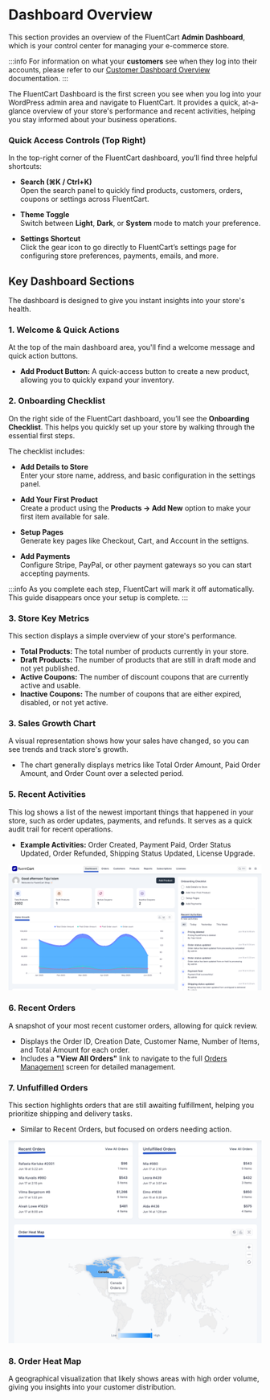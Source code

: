 # Dashboard Overview

This section provides an overview of the FluentCart **Admin Dashboard**, which is your control center for managing your e-commerce store.

:::info
For information on what your **customers** see when they log into their accounts, please refer to our [Customer Dashboard Overview](/guide/customer-dashboard/) documentation.
:::

The FluentCart Dashboard is the first screen you see when you log into your WordPress admin area and navigate to FluentCart. It provides a quick, at-a-glance overview of your store's performance and recent activities, helping you stay informed about your business operations.

### Quick Access Controls (Top Right)

In the top-right corner of the FluentCart dashboard, you’ll find three helpful shortcuts:

- **Search (⌘K / Ctrl+K)**  
  Open the search panel to quickly find products, customers, orders, coupons or settings across FluentCart.

- **Theme Toggle**  
  Switch between **Light**, **Dark**, or **System** mode to match your preference.

- **Settings Shortcut**  
  Click the gear icon to go directly to FluentCart’s settings page for configuring store preferences, payments, emails, and more.

## Key Dashboard Sections

The dashboard is designed to give you instant insights into your store's health.

### 1. Welcome & Quick Actions

At the top of the main dashboard area, you'll find a welcome message and quick action buttons.


* **Add Product Button:** A quick-access button to create a new product, allowing you to quickly expand your inventory.

### 2. Onboarding Checklist

On the right side of the FluentCart dashboard, you’ll see the **Onboarding Checklist**. This helps you quickly set up your store by walking through the essential first steps.

The checklist includes:

- **Add Details to Store**  
  Enter your store name, address, and basic configuration in the settings panel.

- **Add Your First Product**  
  Create a product using the **Products → Add New** option to make your first item available for sale.

- **Setup Pages**  
  Generate key pages like Checkout, Cart, and Account in the settigns.

- **Add Payments**  
  Configure Stripe, PayPal, or other payment gateways so you can start accepting payments.

:::info
As you complete each step, FluentCart will mark it off automatically. This guide disappears once your setup is complete.
:::

### 3. Store Key Metrics

This section displays a simple overview of your store's performance.

* **Total Products:** The total number of products currently in your store.
* **Draft Products:** The number of products that are still in draft mode and not yet published.
* **Active Coupons:** The number of discount coupons that are currently active and usable.
* **Inactive Coupons:** The number of coupons that are either expired, disabled, or not yet active.

### 3. Sales Growth Chart

A visual representation shows how your sales have changed, so you can see trends and track store's growth.
* The chart generally displays metrics like Total Order Amount, Paid Order Amount, and Order Count over a selected period.

### 5. Recent Activities

This log shows a list of the newest important things that happened in your store, such as order updates, payments, and refunds. It serves as a quick audit trail for recent operations.

* **Example Activities:** Order Created, Payment Paid, Order Status Updated, Order Refunded, Shipping Status Updated, License Upgrade.

![Screenshot of Dashboard Overview - Getting Started](/guide/public/images/getting-started/admin-dashboard/dashboard-overview.png)

### 6. Recent Orders

A snapshot of your most recent customer orders, allowing for quick review.

* Displays the Order ID, Creation Date, Customer Name, Number of Items, and Total Amount for each order.
* Includes a **"View All Orders"** link to navigate to the full [Orders Management](/guide/store-management/orders-management/) screen for detailed management.

### 7. Unfulfilled Orders

This section highlights orders that are still awaiting fulfillment, helping you prioritize shipping and delivery tasks.

* Similar to Recent Orders, but focused on orders needing action.

![Screenshot of Getting Started](/guide/public/images/getting-started/admin-dashboard/order-heat-map.png)

### 8. Order Heat Map

A geographical visualization that likely shows areas with high order volume, giving you insights into your customer distribution.

